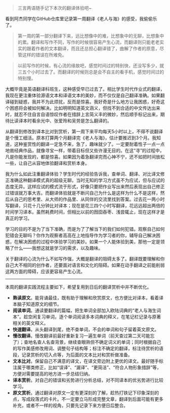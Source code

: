 > 三言两语随手记下本次的翻译体验吧~

看到阿杰同学在GitHub仓库里记录第一周翻译《老人与海》的感受，我偷偷乐了。

> 第一周的第一部分翻译下来，远比想像中的难，比想象中的无聊，比想象中的累。翻译和写作不同，写作的时候很容易产生心流，而翻译则只能老老实实的跟着作者的文本翻译，而且还总担心翻译错了，曲解了作者的原意，尽管这样的错误在所难免。

> 以前写作的时候，有心流的缘故吧，感觉时间过的特别快，还没写多少，就三五个小时过去了。而翻译的时候则总是会不自主的看手机，感觉时间过的特别慢。

大概毕竟是英语翻译科班生，这种感受早已过去了。相比学生时代作业式的翻译，我现在更注重体验源语文本和译语文本的美妙，而不仅仅是自己翻译准确。如果翻译碰到疑惑，我并不为此烦扰，反而是惊喜。我好奇是什么地方让我困惑，好奇这个困惑将会被如何解决。比如明明知道英文涵义，但找不到合适的中文传达出来时，就忍不住自言自语惊叹作者在措辞上言简义丰的微妙，然后顺手标记出来，期待比读译本时看余光中、张爱玲和吴劳是怎么翻译的。

从翻译到修改到译本比对到赏析，第一周下来平均每天5小时以上，不得不说翻译是个慢工细活。原本打算两个月翻译完《老人与海》，估计要推迟到3个月。我知道，这种鉴赏性的翻译一定急不来，急了，趣味就少了。一定要耐着性子一点一点地凿经典作品，就像寻宝一样，带着目标但又些许漫无目的。在这“寻”的过程中，凡是你能发现的，都是惊喜。如果因为着急翻译完而心神不宁，还不如把时间放松一些，让自己从容地体验翻译和赏析本身。

我为什么如此注重翻译体验？学生时代的经验告诉我，查单词、翻译、对比译文修正准确这种翻译模式真的超级无聊。当时无知的学习方式虽不为应试，但与应试的态度无异。这样应试的模式流于形式，好像只要把作业写出来然后表现出自己修正过错误就万事大吉。而翻译体验就是不断问自己为什么是这样为什么不是这样，然后从自己的思考里、从大师的作品里、从同伴的交流里找到答案。过去花一两小时写翻译，只花十几分钟比对译本；现在是花三四个小时写翻译，花远远超出两倍的时间学习译本。虽然耗费时间，但相比以前的囫囵吞枣、浅尝辄止，现在这样才是真正的学习。

学习的目的不是为了当下准确，而是为了了解当下的我们如何犯错。观察自己如何犯错会无聊吗？你作为观察者高高在上地指导作为学习者的你，辅导自己解决困惑，在解决困惑的过程中体验学习的美妙。如果一个人能体验到美，那他一定是领略了什么——我想这就是学习的需求，以及趣味。

关于翻译的心流为什么不如写作强，大概是翻译的阻碍太多了。翻译既要理解和你自己大不相同的创作者，还要面对语言和文化的阻碍。如果在动手翻译之前能削弱这两方面的障碍，应该更容易产生心流。

---

本周的翻译实践流程主要如下，希望复用到日后的翻译赏析中并不断优化。

- **熟读原文**。能背诵最佳，既有助于理解和欣赏原文，也方便比对译本，看着译本脑子知道原文的细节。
- **阅读单词**。通读要翻译的篇幅，把生单词全部加入欧陆词典的“老人与海生词本”。趁空闲复习单词，逐个单词阅读多本词典的释义，在笔记栏记录与原著相关的英文释义。
- **快速翻译**。从头翻译到尾，绝不查单词，不会的单词和句子留着英文原文。
- **慢改翻译**。慢改翻译前最好重新复习一遍生单词（前天查过第二天可能忘了）；查地名查人名查背景，继续查眼熟但不确定词义的单词；同时根据自己的写作美感修改用词、调整句子结构等；标注不确定的翻译，标注待赏析的语段，记录赏析的切入点等，为后面的文本比对和赏析做准备。
- **文本比对**。保留自己不满意的译文，在译文旁边附上更优的译文。最好随手标注属于哪类修正，比如“误译”、“漏译”、“更简洁”、“符合人物形象措辞”等，方便对需要提高的地方进一步总结归纳。
- **译本赏析**。对自己的错误和劣势进行分析总结，对不同译本的优劣势进行比较学习。
- **原文赏析**。通过翻译对原文一定有更深刻的了解，趁热打铁记下印象深刻的点，写成段落式的卡片。不一定要立马形成完整文章，翻译到后面可能有更多补充，或者不一样的视角，只要先记录下来方便日后整合。